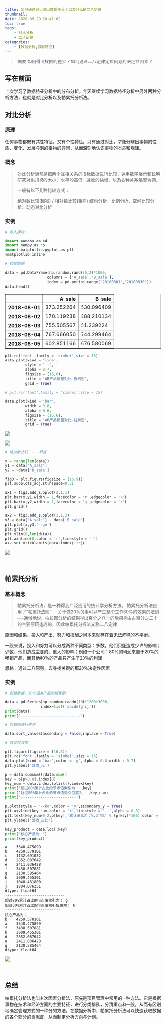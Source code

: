 ```yaml
---
title: 如何通过对比得出数据差异？以及什么是二八定律
thumbnail: 
date: 2020-09-29 20:41:02
toc: true
tags:
    - 对比分析
    - 二八定律
categories:
    - [数据分析,数据特征]
---
```


> 摘要
如何得出数据的差异？如何通过二八定律定位问题的决定性因素？
<!-- more -->


## 写在前面

上次学习了数据特征分析中的分布分析，今天继续学习数据特征分析中另外两种分析方法，也就是对比分析以及帕累托分析法。

## 对比分析

### 原理

任何事物都既有共性特征，又有个性特征。只有通过对比，才能分辨出事物的性质、变化、发展与别的事物的异同，从而深刻地认识事物的本质和规律。

### 概念

> 对比分析通常是把两个互相关系的指标数据进行比较，运用数字展示和说明研究对象规模的大小，水平的高低，速度的快慢，以及各种关系是否协调。
>
> 一般有以下几种比较方式：
>
> 绝对数比较(相减) / 相对数比较(相除) 结构分析、比例分析、空间比较分析、动态对比分析

### 实例

```python
# 导入模块

import pandas as pd
import numpy as np
import matplotlib.pyplot as plt
%matplotlib inline
```

```python
# 构建数据

data = pd.DataFrame(np.random.rand(30,2)*1000,
                   columns = ['A_sale','B_sale'],
                   index = pd.period_range('20180801','20180830'))
data.head()
```

<table border="1" class="dataframe">
  <thead>
    <tr style="text-align: right;">
      <th></th>
      <th>A_sale</th>
      <th>B_sale</th>
    </tr>
  </thead>
  <tbody>
    <tr>
      <th>2018-08-01</th>
      <td>373.252264</td>
      <td>530.096409</td>
    </tr>
    <tr>
      <th>2018-08-02</th>
      <td>170.119238</td>
      <td>288.210134</td>
    </tr>
    <tr>
      <th>2018-08-03</th>
      <td>755.505567</td>
      <td>51.239224</td>
    </tr>
    <tr>
      <th>2018-08-04</th>
      <td>767.666050</td>
      <td>744.299464</td>
    </tr>
    <tr>
      <th>2018-08-05</th>
      <td>602.851166</td>
      <td>676.580069</td>
    </tr>
  </tbody>
</table>

```python
plt.rc('font',family = 'simhei',size = 15)
data.plot(kind = 'line',
         style = '--',
         alpha = 0.7,
         figsize = (16,6),
         title = 'AB产品销量对比-折线图',
         grid = True)

# plt.rc('font',family = 'simhei',size = 15)

data.plot(kind = 'bar',
         width = 0.8,
         alpha = 0.6,
         figsize = (16,6),
         title = 'AB产品销量对比-柱状图',
         grid = True)
```

![](https://cdn.jsdelivr.net/gh/minzvv/blogimg/duibifx/dbfx-1.png)



![](https://cdn.jsdelivr.net/gh/minzvv/blogimg/duibifx/dbfx-2.png)



```python
# 绝对数比较  -  相减

x = range(len(data))
y1 = data['A_sale']
y2 = -data['B_sale']

fig3 = plt.figure(figsize = (16,9))
plt.subplots_adjust(hspace=0.3)

ax1 = fig3.add_subplot(2,1,1)
plt.bar(x,y1,width = 1,facecolor = 'r',edgecolor = 'k')
plt.bar(x,y2,width = 1,facecolor = 'g',edgecolor = 'k')
plt.grid()

ax2 = fig3.add_subplot(2,1,2)
y3 = data['A_sale'] - data['B_sale']
plt.plot(x,y3,'--go')
plt.grid()
plt.xlim(0,len(data))
plt.axhline(0,color = 'r',linestyle = '-')
ax2.set_xticklabels(data.index[::5])
```



![](https://cdn.jsdelivr.net/gh/minzvv/blogimg/duibifx/dbfx-3.png)



<br>

## 帕累托分析

### 基本概念

> 帕累托分析法，是一种得到广泛应用的统计学分析方法。 帕累托分析法应用了“帕累托法则”──关于做20%的事可以产生整个工作80%的效果的法则──通俗地说，柏拉图分析的结果得出百分之八十的后果是由占百分之二十的主要原因造成的，因此帕累托分析法又称二八定律

原因和结果、投入和产出、努力和报酬之间本来就存在着无法解释的不平衡。

一般来说，投入和努力可以分成两种不同类型：多数，他们只能造成少许的影响；少数，他们造成主要的、重大的影响；例如一个公司：80%的利润来自于20%的畅销产品，而其他80%的产品只产生了20%的利润

思路：通过二八原则，去寻找关键的那20%决定性因素

### 实例

```python
# 创建数据，10个品类产品的销售额

data = pd.Series(np.random.randn(10)*1200+3000,
                index=list('abcdefghij'))
print(data)
print('---------------------------')

# 对数据进行排序

data.sort_values(ascending = False,inplace = True)

# 营收柱状图

plt.figure(figsize = (16,6))
plt.rc('font',family = 'simhei',size = 15)
data.plot(kind = 'bar',color = 'g',alpha = 0.6,width = 0.7)
plt.ylabel('营收_元')

p = data.cumsum()/data.sum()
key = p[p>0.8].index[0]
key_num = data.index.tolist().index(key)
print('超过80%累计占比的节点值索引为：',key)
print('超过80%累计占比的节点值索引位置为：',key_num)
print('-------------------------')

p.plot(style = '--ko',color = 'y',secondary_y = True)
plt.axvline(key_num,color = 'r',linestyle = '--',alpha = 0.8)
plt.text(key_num+0.2,p[key],'累计占比为：%.3f%%' % (p[key]*100),color = 'r')
plt.ylabel('营收_占比')

key_product = data.loc[:key]
print('核心产品为：')
print(key_product)
```

```
a    3640.475899
b    4259.570101
c    1132.691082
d    2852.087642
e    2411.036428
f    3438.507881
g    2130.585464
h    3009.455301
i    1048.431800
j    1804.076351
dtype: float64
---------------------------
超过80%累计占比的节点值索引为： g
超过80%累计占比的节点值索引位置为： 6
-------------------------
核心产品为：
b    4259.570101
a    3640.475899
f    3438.507881
h    3009.455301
d    2852.087642
e    2411.036428
g    2130.585464
dtype: float64
```

![](https://cdn.jsdelivr.net/gh/minzvv/blogimg/duibifx/pltfx.png)

<br>

## 总结

帕累托分析法也叫主次因素分析法，原先是项目管理中常用的一种方法。它是根据事物在技术和经济方面的主要特征，进行分类排队，分清重点和一般，从而有区别地确定管理方式的一种分的方法。在数据分析中，帕累托分析法可以快速获取数据的各个部分的贡献度，从而制定分析方向与计划。



